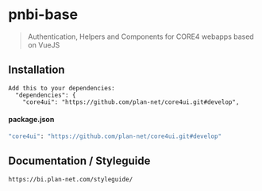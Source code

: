 # pnbi-base

> Authentication, Helpers and Components for CORE4 webapps based on VueJS

## Installation

```
Add this to your dependencies:
  "dependencies": {
    "core4ui": "https://github.com/plan-net/core4ui.git#develop",
```
#### package.json

```bash
"core4ui": "https://github.com/plan-net/core4ui.git#develop"
```

## Documentation / Styleguide
```
https://bi.plan-net.com/styleguide/
```
